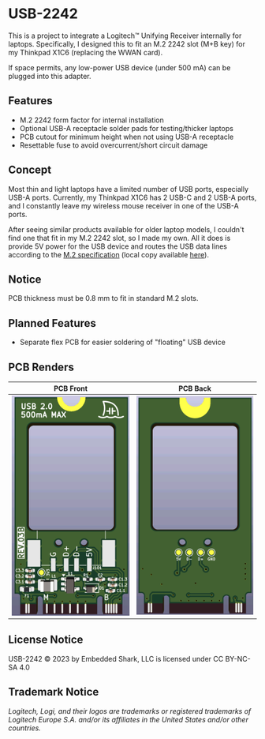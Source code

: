 # USB-2242
This is a project to integrate a Logitech&trade; Unifying Receiver internally for laptops.  Specifically, I designed this to fit an M.2 2242 slot (M+B key) for my Thinkpad X1C6 (replacing the WWAN card).

If space permits, any low-power USB device (under 500 mA) can be plugged into this adapter.

## Features
- M.2 2242 form factor for internal installation
- Optional USB-A receptacle solder pads for testing/thicker laptops
- PCB cutout for minimum height when not using USB-A receptacle
- Resettable fuse to avoid overcurrent/short circuit damage

## Concept
Most thin and light laptops have a limited number of USB ports, especially USB-A ports.  Currently, my Thinkpad X1C6 has 2 USB-C and 2 USB-A ports, and I constantly leave my wireless mouse receiver in one of the USB-A ports.

After seeing similar products available for older laptop models, I couldn't find one that fit in my M.2 2242 slot, so I made my own.  All it does is provide 5V power for the USB device and routes the USB data lines according to the [M.2 specification](https://pcisig.com/specifications/pciexpress/M.2_Specification/) (local copy available [here](docs/SPEC_PCIe-M.2-Rev1.0.pdf)).

## Notice
PCB thickness must be 0.8 mm to fit in standard M.2 slots.

## Planned Features
- Separate flex PCB for easier soldering of "floating" USB device

## PCB Renders
|PCB Front|PCB Back|
|---------|--------|
|![PCB front](docs/Render_FRONT.png)|![PCB back](docs/Render_BACK.png)|

## License Notice
USB-2242 © 2023 by Embedded Shark, LLC is licensed under CC BY-NC-SA 4.0

## Trademark Notice
_Logitech, Logi, and their logos are trademarks or registered trademarks of Logitech Europe S.A. and/or its affiliates in the United States and/or other countries._
